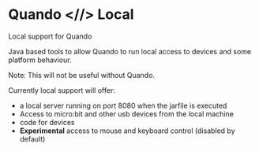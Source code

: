 # Quando <//> Local
Local support for Quando

Java based tools to allow Quando to run local access to devices and some platform behaviour.

Note: This will not be useful without Quando.

Currently local support will offer:
* a local server running on port 8080 when the jarfile is executed
* Access to micro:bit and other usb devices from the local machine
* code for devices
* **Experimental** access to mouse and keyboard control (disabled by default)
